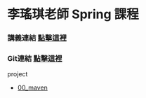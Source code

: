 # 李瑤琪老師 Spring 課程

### 講義連結 [點擊這裡][1]
### Git連結 [點擊這裡][2]

project
- [00_maven][3]  



  [1]: https://hackmd.io/@Guybrush/rJGt1XwDT "Spring Framework Index"
  [2]: https://github.com/CodingFarmer999 "李瑤琪老師 Spring 課程程式碼"
  [3]: https://github.com/Leona-Chou/202503_Spring/blob/main/00_maven/00_maven.md "00_maven.md"